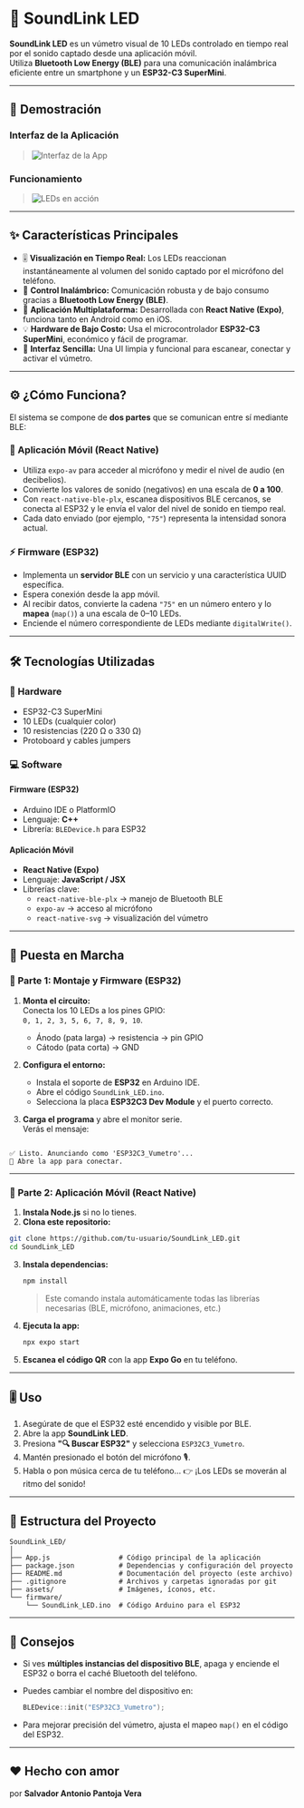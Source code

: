 # 🎵 SoundLink LED

**SoundLink LED** es un vúmetro visual de 10 LEDs controlado en tiempo real por el sonido captado desde una aplicación móvil.  
Utiliza **Bluetooth Low Energy (BLE)** para una comunicación inalámbrica eficiente entre un smartphone y un **ESP32-C3 SuperMini**.

---

## 📸 Demostración

### Interfaz de la Aplicación  
> ![Interfaz de la App](./assets/appMovil.jpg)

### Funcionamiento  
> ![LEDs en acción](./assets/Funcionamiento.gif)

---

## ✨ Características Principales

- 🎚️ **Visualización en Tiempo Real:** Los LEDs reaccionan instantáneamente al volumen del sonido captado por el micrófono del teléfono.  
- 📡 **Control Inalámbrico:** Comunicación robusta y de bajo consumo gracias a **Bluetooth Low Energy (BLE)**.  
- 📱 **Aplicación Multiplataforma:** Desarrollada con **React Native (Expo)**, funciona tanto en Android como en iOS.  
- 💡 **Hardware de Bajo Costo:** Usa el microcontrolador **ESP32-C3 SuperMini**, económico y fácil de programar.  
- 🧠 **Interfaz Sencilla:** Una UI limpia y funcional para escanear, conectar y activar el vúmetro.

---

## ⚙️ ¿Cómo Funciona?

El sistema se compone de **dos partes** que se comunican entre sí mediante BLE:

### 📲 Aplicación Móvil (React Native)
- Utiliza `expo-av` para acceder al micrófono y medir el nivel de audio (en decibelios).  
- Convierte los valores de sonido (negativos) en una escala de **0 a 100**.  
- Con `react-native-ble-plx`, escanea dispositivos BLE cercanos, se conecta al ESP32 y le envía el valor del nivel de sonido en tiempo real.  
- Cada dato enviado (por ejemplo, `"75"`) representa la intensidad sonora actual.

### ⚡ Firmware (ESP32)
- Implementa un **servidor BLE** con un servicio y una característica UUID específica.  
- Espera conexión desde la app móvil.  
- Al recibir datos, convierte la cadena `"75"` en un número entero y lo **mapea** (`map()`) a una escala de 0–10 LEDs.  
- Enciende el número correspondiente de LEDs mediante `digitalWrite()`.

---

## 🛠️ Tecnologías Utilizadas

### 🔩 Hardware
- ESP32-C3 SuperMini  
- 10 LEDs (cualquier color)  
- 10 resistencias (220 Ω o 330 Ω)  
- Protoboard y cables jumpers  

### 💻 Software
#### Firmware (ESP32)
- Arduino IDE o PlatformIO  
- Lenguaje: **C++**  
- Librería: `BLEDevice.h` para ESP32  

#### Aplicación Móvil
- **React Native (Expo)**  
- Lenguaje: **JavaScript / JSX**  
- Librerías clave:
  - `react-native-ble-plx` → manejo de Bluetooth BLE  
  - `expo-av` → acceso al micrófono  
  - `react-native-svg` → visualización del vúmetro  

---

## 🚀 Puesta en Marcha

### 🧰 Parte 1: Montaje y Firmware (ESP32)
1. **Monta el circuito:**  
   Conecta los 10 LEDs a los pines GPIO:  
   `0, 1, 2, 3, 5, 6, 7, 8, 9, 10`.  
   - Ánodo (pata larga) → resistencia → pin GPIO  
   - Cátodo (pata corta) → GND  

2. **Configura el entorno:**  
   - Instala el soporte de **ESP32** en Arduino IDE.  
   - Abre el código `SoundLink_LED.ino`.  
   - Selecciona la placa **ESP32C3 Dev Module** y el puerto correcto.

3. **Carga el programa** y abre el monitor serie.  
   Verás el mensaje:  
```

✅ Listo. Anunciando como 'ESP32C3_Vumetro'...
🔗 Abre la app para conectar.

````

---

### 📱 Parte 2: Aplicación Móvil (React Native)
1. **Instala Node.js** si no lo tienes.  
2. **Clona este repositorio:**
```bash
git clone https://github.com/tu-usuario/SoundLink_LED.git
cd SoundLink_LED
````

3. **Instala dependencias:**

   ```bash
   npm install
   ```

   > Este comando instala automáticamente todas las librerías necesarias (BLE, micrófono, animaciones, etc.)

4. **Ejecuta la app:**

   ```bash
   npx expo start
   ```

5. **Escanea el código QR** con la app **Expo Go** en tu teléfono.

---

## 🎚️ Uso

1. Asegúrate de que el ESP32 esté encendido y visible por BLE.
2. Abre la app **SoundLink LED**.
3. Presiona **"🔍 Buscar ESP32"** y selecciona `ESP32C3_Vumetro`.
4. Mantén presionado el botón del micrófono 🎙️.
5. Habla o pon música cerca de tu teléfono…
   👉 ¡Los LEDs se moverán al ritmo del sonido!

---

## 🧩 Estructura del Proyecto

```
SoundLink_LED/
│
├── App.js                 # Código principal de la aplicación
├── package.json           # Dependencias y configuración del proyecto
├── README.md              # Documentación del proyecto (este archivo)
├── .gitignore             # Archivos y carpetas ignoradas por git
├── assets/                # Imágenes, íconos, etc.
└── firmware/
    └── SoundLink_LED.ino  # Código Arduino para el ESP32
```

---

## 🧠 Consejos

* Si ves **múltiples instancias del dispositivo BLE**, apaga y enciende el ESP32 o borra el caché Bluetooth del teléfono.
* Puedes cambiar el nombre del dispositivo en:

  ```cpp
  BLEDevice::init("ESP32C3_Vumetro");
  ```
* Para mejorar precisión del vúmetro, ajusta el mapeo `map()` en el código del ESP32.

---

## ❤️ Hecho con amor

por **Salvador Antonio Pantoja Vera**
